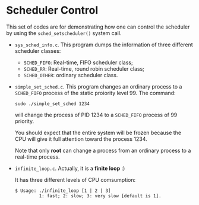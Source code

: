 # Scheduler Control

This set of codes are for demonstrating how one can control the scheduler by using the `sched_setscheduler()` system call. 

- `sys_sched_info.c`. This program dumps the information of three different scheduler classes:
  - `SCHED_FIFO`: Real-time, FIFO scheduler class;
  - `SCHED_RR`: Real-time, round robin scheduler class;
  - `SCHED_OTHER`: ordinary scheduler class.
  
- `simple_set_sched.c`. This program changes an ordinary process to a `SCHED_FIFO` process of the static proiority level 99. The command:
  ```
  sudo ./simple_set_sched 1234
  ```
  will change the process of PID 1234 to a `SCHED_FIFO` process of 99 priority.
  
  You should expect that the entire system will be frozen because the CPU will give it full attention toward the process 1234.
  
  Note that only **root** can change a process from an ordinary process to a real-time process.
  
- `infinite_loop.c`. Actually, it is a **finite loop** :)

  It has three different levels of CPU comsumption:
  ```
  $ Usage: ./infinite_loop [1 | 2 | 3]
           1: fast; 2: slow; 3: very slow [default is 1].
  ```
